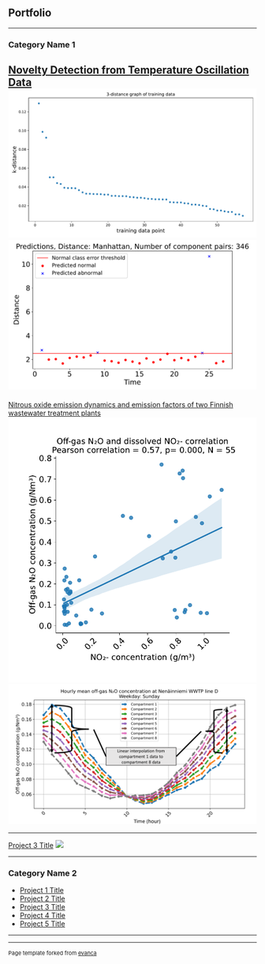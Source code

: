 ## Portfolio

---

### Category Name 1 

[Novelty Detection from Temperature Oscillation Data](/pdf/Bachelor_thesis_elec_2020_hilander_helena.pdf)
<img src="images/epsilon_Manhattan346-eps-converted-to.pdf?raw=true"/>
<img src="images/pred_Normaltestdataofpipe3_Manhattan346-eps-converted-to.pdf"/>
---
[Nitrous oxide emission dynamics
and emission factors of two Finnish
wastewater treatment plants](/pdf/Masters_thesis_2022_Hilander_Helena.pdf)
<img src="images/Nitrite_correlation_all_data.pdf?raw=true"/>
<img src="images/linear_reg.pdf?raw=true"/>

---
[Project 3 Title](http://example.com/)
<img src="images/dummy_thumbnail.jpg?raw=true"/>

---

### Category Name 2

- [Project 1 Title](http://example.com/)
- [Project 2 Title](http://example.com/)
- [Project 3 Title](http://example.com/)
- [Project 4 Title](http://example.com/)
- [Project 5 Title](http://example.com/)

---




---
<p style="font-size:11px">Page template forked from <a href="https://github.com/evanca/quick-portfolio">evanca</a></p>
<!-- Remove above link if you don't want to attibute -->
